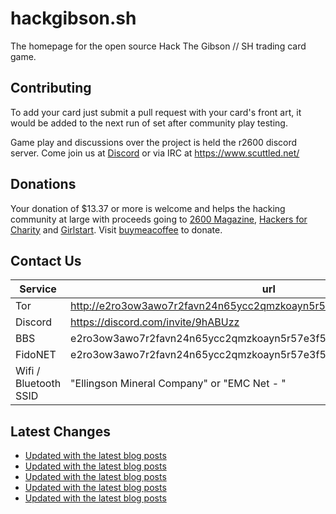 # hackgibson.sh
The homepage for the open source Hack The Gibson // SH trading card game.


## Contributing

To add your card just submit a pull request with your card's front art, it would be added to the next run of set after community play testing.

Game play and discussions over the project is held the r2600 discord server. Come join us at [Discord](https://discord.com/invite/9hABUzz) or via IRC at https://www.scuttled.net/


## Donations

Your donation of $13.37 or more is welcome and helps the hacking community at large with proceeds going to [2600 Magazine](https://2600.com/), [Hackers for Charity](https://hackersforcharity.org) and [Girlstart](https://girlstart.org).  Visit [buymeacoffee](https://www.buymeacoffee.com/hackgibson.sh) to donate.


## Contact Us

Service | url
-|-
Tor | http://e2ro3ow3awo7r2favn24n65ycc2qmzkoayn5r57e3f56nvjwdcgg32ad.onion
Discord | https://discord.com/invite/9hABUzz
BBS | e2ro3ow3awo7r2favn24n65ycc2qmzkoayn5r57e3f56nvjwdcgg32ad.onion:23
FidoNET | e2ro3ow3awo7r2favn24n65ycc2qmzkoayn5r57e3f56nvjwdcgg32ad.onion:24554
Wifi / Bluetooth SSID | "Ellingson Mineral Company" or "EMC Net - <fidonet address>"

## Latest Changes
<!-- BLOG-POST-LIST:START -->
- [Updated with the latest blog posts](https://github.com/DFW2600/hackgibson.sh/commit/783dedbf71ca783f4071ecb506c9c8e714bb5de7)
- [Updated with the latest blog posts](https://github.com/DFW2600/hackgibson.sh/commit/b2980bfeec04f39d2e3b25bfb6425534624b1cff)
- [Updated with the latest blog posts](https://github.com/DFW2600/hackgibson.sh/commit/1fb977435ae3a20a89ac3fabcd0af26f66e2b499)
- [Updated with the latest blog posts](https://github.com/DFW2600/hackgibson.sh/commit/d85a1cf429689257d86fb5e516dadb7b93b48993)
- [Updated with the latest blog posts](https://github.com/DFW2600/hackgibson.sh/commit/3fdcc1068701ce1e60300504efc622cb8e75f2c5)
<!-- BLOG-POST-LIST:END -->
